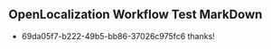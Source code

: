 ## OpenLocalization Workflow Test MarkDown
* 69da05f7-b222-49b5-bb86-37026c975fc6 thanks!

<!--HONumber=Aug16_HO5-->


